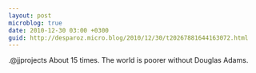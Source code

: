 ```yaml
---
layout: post
microblog: true
date: 2010-12-30 03:00 +0300
guid: http://desparoz.micro.blog/2010/12/30/t20267881644163072.html
---
```

.@jjprojects About 15 times. The world is poorer without Douglas Adams.
